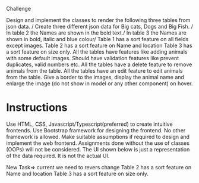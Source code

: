 Challenge

Design and implement the classes to render the following three tables from json data. /
Create three different json data for Big cats, Dogs and Big Fish. /
In table 2 the Names are shown in the bold text./
In table 3 the Names are shown in bold, italic and blue colour/
Table 1 has a sort feature on all fields except images.
Table 2 has a sort feature on Name and location
Table 3 has a sort feature on size only.
All the tables have features like adding animals with some default images. Should have validation features like prevent duplicates, valid numbers etc.
All the tables have a delete feature to remove animals from the table.
All the tables have an edit feature to edit animals from the table.
Give a border to the images, display the animal name and enlarge the image (do not show in model or any other component) on hover.

# Instructions

Use HTML, CSS, Javascript/Typescript(preferred) to create intuitive frontends.
Use Bootstrap framework for designing the frontend. No other framework is allowed.
Make suitable assumptions if required to design and implement the web frontend.
Assignments done without the use of classes (OOPs) will not be considered.
The UI shown below is just a representation of the data required. It is not the actual UI.


New Task=>
current we need to revers change
Table 2 has a sort feature on Name and location
Table 3 has a sort feature on size only.